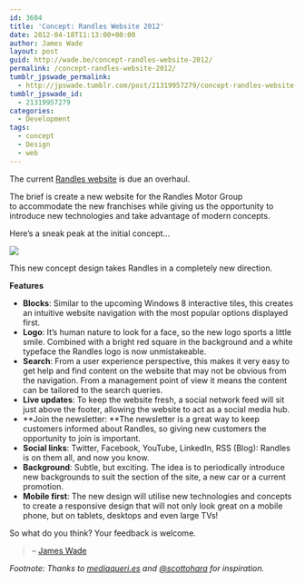 ```yaml
---
id: 3604
title: 'Concept: Randles Website 2012'
date: 2012-04-18T11:13:00+00:00
author: James Wade
layout: post
guid: http://wade.be/concept-randles-website-2012/
permalink: /concept-randles-website-2012/
tumblr_jpswade_permalink:
  - http://jpswade.tumblr.com/post/21319957279/concept-randles-website-2012
tumblr_jpswade_id:
  - 21319957279
categories:
  - Development
tags:
  - concept
  - Design
  - web
---
```

<p class="lead">
  The current <a href="http://www.randles.co.uk/">Randles website</a> is due an overhaul.
</p>

The brief is create a new website for the Randles Motor Group to accommodate the new franchises while giving us the opportunity to introduce new technologies and take advantage of modern concepts.

Here’s a sneak peak at the initial concept…

![](http://media.tumblr.com/tumblr_m2o1jnKpaP1qiakcu.png) 

This new concept design takes Randles in a completely new direction.
<!--more-->

**Features**

  * **Blocks**: Similar to the upcoming Windows 8 interactive tiles, this creates an intuitive website navigation with the most popular options displayed first.
  * **Logo**: It’s human nature to look for a face, so the new logo sports a little smile. Combined with a bright red square in the background and a white typeface the Randles logo is now unmistakeable.
  * **Search**: From a user experience perspective, this makes it very easy to get help and find content on the website that may not be obvious from the navigation. From a management point of view it means the content can be tailored to the search queries.
  * **Live updates**: To keep the website fresh, a social network feed will sit just above the footer, allowing the website to act as a social media hub.
  * **Join the newsletter: **The newsletter is a great way to keep customers informed about Randles, so giving new customers the opportunity to join is important.
  * **Social links**: Twitter, Facebook, YouTube, LinkedIn, RSS (Blog): Randles is on them all, and now you know.
  * **Background**: Subtle, but exciting. The idea is to periodically introduce new backgrounds to suit the section of the site, a new car or a current promotion.
  * **Mobile first**: The new design will utilise new technologies and concepts to create a responsive design that will not only look great on a mobile phone, but on tablets, desktops and even large TVs!

<div>
  So what do you think? Your feedback is welcome.
</div>

> <div>
>   &#8211; <a href="https://twitter.com/#!/jpswade">James Wade</a>
> </div>

<div>
  <em>Footnote: Thanks to <a href="http://mediaqueri.es/">mediaqueri.es</a> and <a href="https://twitter.com/#!/scottohara">@scottohara</a> for inspiration.</em>
</div>